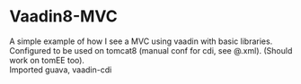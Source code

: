 # Vaadin8-MVC
A simple example of how I see a MVC using vaadin with basic libraries.  
Configured to be used on tomcat8 (manual conf for cdi, see @.xml). (Should work on tomEE too).  
Imported guava, vaadin-cdi
